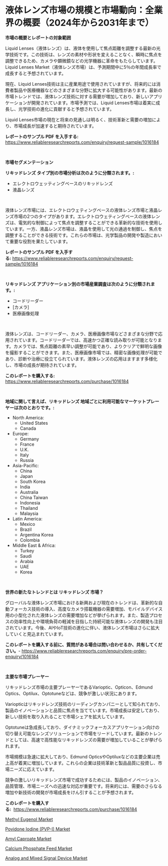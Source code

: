 <p><h1>液体レンズ市場の規模と市場動向：全業界の概要（2024年から2031年まで）</h1></p><p><strong>市場の概要とレポートの対象範囲</strong></p>
<p><p>Liquid Lenses（液体レンズ）は、液体を使用して焦点距離を調整する最新の光学技術です。この技術は、レンズの素材や形状を変えることなく、瞬時に焦点を調整できるため、カメラや顕微鏡などの光学機器に革命をもたらしています。Liquid Lenses Market（液体レンズ市場）は、予測期間中に5％の年間成長率で成長すると予想されています。</p><p>現在、Liquid Lenses技術は主に産業用途で使用されていますが、将来的には消費者製品や医療機器などのさまざまな分野に拡大する可能性があります。最新の市場トレンドでは、液体レンズ技術に対する需要が増加しており、新しいアプリケーションが開発されています。市場予測では、Liquid Lenses市場は着実に成長し、光学技術の進化に貢献すると予想されています。</p><p>Liquid Lenses市場の現在と将来の見通しは明るく、技術革新と需要の増加により、市場成長が加速すると期待されています。</p></p>
<p><strong>レポートのサンプル PDF を入手する:</strong> <a href="https://www.reliableresearchreports.com/enquiry/request-sample/1016184">https://www.reliableresearchreports.com/enquiry/request-sample/1016184</a></p>
<p>&nbsp;</p>
<p><strong>市場セグメンテーション</strong></p>
<p><strong>リキッドレンズ タイプ別の市場分析は次のように分類されます。:</strong></p>
<p><ul><li>エレクトロウェッティングベースのリキッドレンズ</li><li>液晶レンズ</li></ul></p>
<p>&nbsp;</p>
<p><p>液体レンズ市場には、エレクトロウェティングベースの液体レンズ市場と液晶レンズ市場の2つのタイプがあります。エレクトロウェティングベースの液体レンズは、電気的な制御によって焦点を調整することができる革新的な技術を使用しています。一方、液晶レンズ市場は、液晶を使用して光の通過を制御し、焦点を調整することができる技術です。これらの市場は、光学製品の開発や製造において重要な役割を果たしています。</p></p>
<p><strong>レポートのサンプル PDF を入手する:</strong>&nbsp;<a href="https://www.reliableresearchreports.com/enquiry/request-sample/1016184">https://www.reliableresearchreports.com/enquiry/request-sample/1016184</a></p>
<p>&nbsp;</p>
<p><strong> リキッドレンズ アプリケーション別の市場産業調査は次のように分類されます。:</strong></p>
<p><ul><li>コードリーダー</li><li>[カメラ]</li><li>医療画像処理</li></ul></p>
<p>&nbsp;</p>
<p><p>液体レンズは、コードリーダー、カメラ、医療画像市場などさまざまな分野で応用されています。コードリーダーでは、高速かつ正確な読み取りが可能となります。カメラでは、焦点距離の素早い調整が可能であり、よりクリアで鮮明な画像を撮影することができます。また、医療画像市場では、精密な画像処理が可能であり、診断や治療に役立てられています。液体レンズの応用はますます多様化し、市場の成長が期待されています。</p></p>
<p><strong>このレポートを購入する:</strong>&nbsp; <a href="https://www.reliableresearchreports.com/purchase/1016184">https://www.reliableresearchreports.com/purchase/1016184</a></p>
<p>&nbsp;</p>
<p><strong>地域に関して言えば、リキッドレンズ 地域ごとに利用可能なマーケットプレーヤーは次のとおりです。:</strong></p>
<p><ul>
    <li>
        North America:
        <ul>
            <li>United States</li>
            <li>Canada</li>
        </ul>
    </li>
    <li>
        Europe:
        <ul>
            <li>Germany</li>
            <li>France</li>
            <li>U.K.</li>
            <li>Italy</li>
            <li>Russia</li>
        </ul>
    </li>
    <li>
        Asia-Pacific:
        <ul>
            <li>China</li>
            <li>Japan</li>
            <li>South Korea</li>
            <li>India</li>
            <li>Australia</li>
            <li>China Taiwan</li>
            <li>Indonesia</li>
            <li>Thailand</li>
            <li>Malaysia</li>
        </ul>
    </li>
    <li>
        Latin America:
        <ul>
            <li>Mexico</li>
            <li>Brazil</li>
            <li>Argentina Korea</li>
            <li>Colombia</li>
        </ul>
    </li>
    <li>
        Middle East & Africa:
        <ul>
            <li>Turkey</li>
            <li>Saudi</li>
            <li>Arabia</li>
            <li>UAE</li>
            <li>Korea</li>
        </ul>
    </li>
    </ul></p>
<p>&nbsp;</p>
<p><strong>世界の新たなトレンドとは リキッドレンズ 市場？</strong></p>
<p><p>グローバルな液体レンズ市場における新興および現在のトレンドは、革新的な自動フォーカス技術の導入、高度なカメラ搭載機器の需要増加、モバイルデバイス用の小型化された液体レンズの需要増加などが挙げられます。また、製造プロセスの効率性向上や環境負荷の軽減を目指した持続可能な液体レンズの開発も注目されています。今後、AIやIoT技術の進化に伴い、液体レンズ市場はさらに拡大していくと見込まれています。</p></p>
<p><strong>このレポートを購入する前に、質問がある場合は問い合わせるか、共有してください。</strong>- <a href="https://www.reliableresearchreports.com/enquiry/pre-order-enquiry/1016184">https://www.reliableresearchreports.com/enquiry/pre-order-enquiry/1016184</a></p>
<p>&nbsp;</p>
<p><strong>主要な市場プレーヤー</strong></p>
<p><p>リキッドレンズ市場の主要プレーヤーであるVarioptic、Opticon、Edmund Optics、Optilux、Optotuneなどは、競争が激しい状況にあります。 </p><p>Variopticはリキッドレンズ技術のリーディングカンパニーとして知られており、製品のイノベーションと品質に焦点を当てています。市場成長は安定しており、新しい技術を取り入れることで市場シェアを拡大しています。 </p><p>Optotuneは急成長しており、ダイナミックフォーカスアプリケーション向けの切り替え可能なレンズソリューションで市場をリードしています。最新のトレンドとしては、高速で高性能なリキッドレンズの需要が増加していることが挙げられます。 </p><p>市場規模は急速に拡大しており、Edmund OpticsやOptiluxなどの主要企業は売上高が着実に増加しています。これらの企業は技術革新と製品品質に投資し、市場ニーズに応えています。  </p><p>競争の激しいリキッドレンズ市場で成功するためには、製品のイノベーション、品質管理、市場ニーズへの迅速な対応が重要です。将来的には、需要のさらなる増加や新技術の開発が市場成長をけん引することが予想されます。</p></p>
<p><strong>このレポートを購入する:</strong>&nbsp;&nbsp;<a href="https://www.reliableresearchreports.com/purchase/1016184">https://www.reliableresearchreports.com/purchase/1016184</a></p>
<p><p><a href="https://meowing-lemming-dd3.notion.site/Methyl-Eugenol-Market-Size-2024-2031-Global-Industrial-Analysis-Key-Geographical-Regions-Market--6827b6122e2842eb80fea1470bef679c">Methyl Eugenol Market</a></p><p><a href="https://view.publitas.com/reportprime-1/povidone-iodine-pvp-i-market-size-global-industry-overview-market-segmentation-and-forecast-2024-to-2031/">Povidone Iodine (PVP-I) Market</a></p><p><a href="https://shimmer-gardenia-37a.notion.site/Amyl-Caproate-Market-Size-Growing-and-Forecasted-for-period-from-2024-2031-and-provides-complete-m-7ca6446b7ce1429290f18e67c7666dca">Amyl Caproate Market</a></p><p><a href="https://github.com/luckyshygirl/Market-Research-Report-List-3/blob/main/calcium-phosphate-feed-market.md">Calcium Phosphate Feed Market</a></p><p><a href="https://view.publitas.com/reportprime-1/analog-and-mixed-signal-device-market-size-furnishes-valuable-information-encompassing-market-share-market-trends-and-projections-spanning-from-2024-to-2031/">Analog and Mixed Signal Device Market</a></p></p>